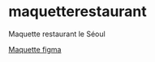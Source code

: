 # maquetterestaurant
Maquette restaurant le Séoul

[Maquette figma](https://www.figma.com/design/xDdHf2p6q8uIoeWpfWfFJY/RESTAURANT-SEOUL?node-id=2-12&t=bFhXcl5evhNVghvL-1) 
